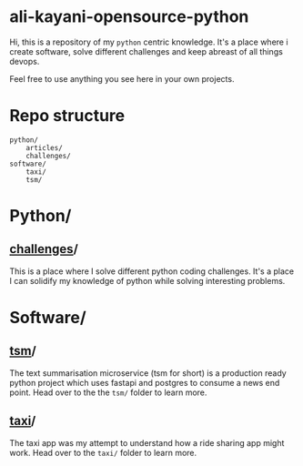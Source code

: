 # ali-kayani-opensource-python

Hi, this is a repository of my `python` centric knowledge. It's a place where i create software, solve different challenges and keep abreast of all things devops.

Feel free to use anything you see here in your own projects.

# Repo structure

```
python/
    articles/
    challenges/
software/
    taxi/
    tsm/
```

# Python/

## [challenges](python/challenges/)/

This is a place where I solve different python coding challenges. It's a place I can solidify my knowledge of python while solving interesting problems.
# Software/
## [tsm](software/tsm/)/

The text summarisation microservice (tsm for short) is a production ready python project which uses fastapi and postgres to consume a news end point. Head over to the the `tsm/` folder to learn more.

## [taxi](software/taxi/)/

The taxi app was my attempt to understand how a ride sharing app might work. Head over to the `taxi/` folder to learn more.